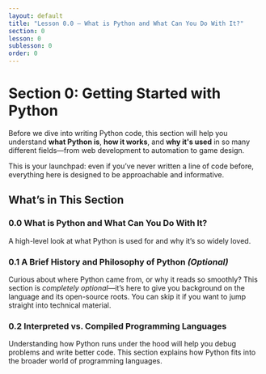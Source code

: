 ```yaml
---
layout: default
title: "Lesson 0.0 – What is Python and What Can You Do With It?"
section: 0
lesson: 0
sublesson: 0
order: 0
---
```


# Section 0: Getting Started with Python

Before we dive into writing Python code, this section will help you understand **what Python is**, **how it works**, and **why it's used** in so many different fields—from web development to automation to game design.

This is your launchpad: even if you’ve never written a line of code before, everything here is designed to be approachable and informative.

## What’s in This Section

### 0.0 What is Python and What Can You Do With It?
A high-level look at what Python is used for and why it’s so widely loved.

### 0.1 A Brief History and Philosophy of Python *(Optional)*
Curious about where Python came from, or why it reads so smoothly? This section is *completely optional*—it’s here to give you background on the language and its open-source roots. You can skip it if you want to jump straight into technical material.

### 0.2 Interpreted vs. Compiled Programming Languages
Understanding how Python runs under the hood will help you debug problems and write better code. This section explains how Python fits into the broader world of programming languages.
